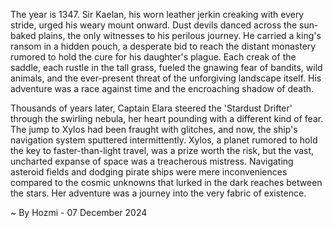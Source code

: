 
The year is 1347.  Sir Kaelan, his worn leather jerkin creaking with every stride, urged his weary mount onward.  Dust devils danced across the sun-baked plains, the only witnesses to his perilous journey.  He carried a king's ransom in a hidden pouch, a desperate bid to reach the distant monastery rumored to hold the cure for his daughter's plague.  Each creak of the saddle, each rustle in the tall grass, fueled the gnawing fear of bandits, wild animals, and the ever-present threat of the unforgiving landscape itself. His adventure was a race against time and the encroaching shadow of death.


Thousands of years later, Captain Elara steered the 'Stardust Drifter' through the swirling nebula, her heart pounding with a different kind of fear.  The jump to Xylos had been fraught with glitches, and now, the ship's navigation system sputtered intermittently.  Xylos, a planet rumored to hold the key to faster-than-light travel, was a prize worth the risk, but the vast, uncharted expanse of space was a treacherous mistress.  Navigating asteroid fields and dodging pirate ships were mere inconveniences compared to the cosmic unknowns that lurked in the dark reaches between the stars.  Her adventure was a journey into the very fabric of existence.

~ By Hozmi - 07 December 2024
